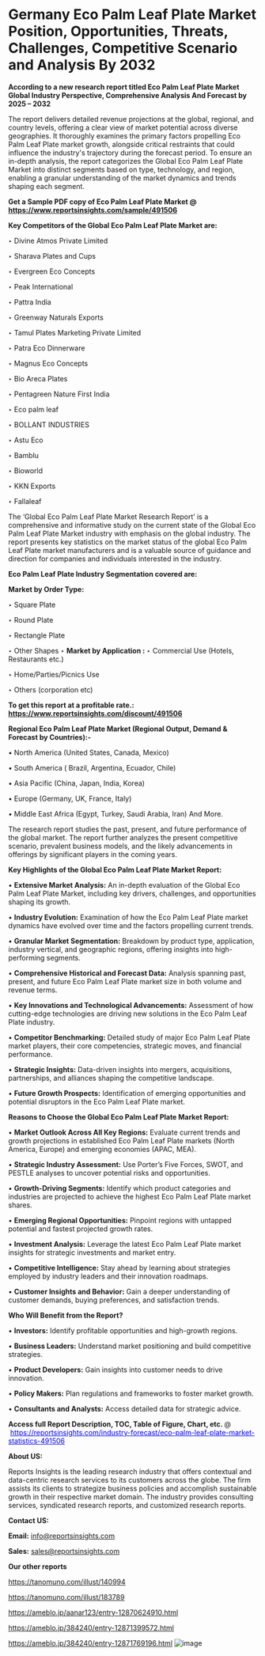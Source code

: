 # Germany Eco Palm Leaf Plate Market Position, Opportunities, Threats, Challenges, Competitive Scenario and Analysis By 2032

<strong>According to a new research report titled Eco Palm Leaf Plate Market Global Industry Perspective, Comprehensive Analysis And Forecast by 2025 – 2032</strong>

The report delivers detailed revenue projections at the global, regional, and country levels, offering a clear view of market potential across diverse geographies. It thoroughly examines the primary factors propelling Eco Palm Leaf Plate market growth, alongside critical restraints that could influence the industry's trajectory during the forecast period. To ensure an in-depth analysis, the report categorizes the Global Eco Palm Leaf Plate Market into distinct segments based on type, technology, and region, enabling a granular understanding of the market dynamics and trends shaping each segment.

<strong>Get a Sample PDF copy of Eco Palm Leaf Plate Market </strong><strong>@<a href=https://www.reportsinsights.com/sample/491506 style=color:#0000ff;> https://www.reportsinsights.com/sample/491506</a></strong></font>

<strong>Key Competitors of the Global Eco Palm Leaf Plate Market are:</strong>

‣ Divine Atmos Private Limited

‣ Sharava Plates and Cups

‣ Evergreen Eco Concepts

‣ Peak International

‣ Pattra India

‣ Greenway Naturals Exports

‣ Tamul Plates Marketing Private Limited

‣ Patra Eco Dinnerware

‣ Magnus Eco Concepts

‣ Bio Areca Plates

‣ Pentagreen Nature First India

‣ Eco palm leaf

‣ BOLLANT INDUSTRIES

‣ Astu Eco

‣ Bamblu

‣ Bioworld

‣ KKN Exports

‣ Fallaleaf

The ‘Global Eco Palm Leaf Plate Market Research Report’ is a comprehensive and informative study on the current state of the Global Eco Palm Leaf Plate Market industry with emphasis on the global industry. The report presents key statistics on the market status of the global Eco Palm Leaf Plate market manufacturers and is a valuable source of guidance and direction for companies and individuals interested in the industry.

<strong>Eco Palm Leaf Plate Industry Segmentation covered are:</strong>

<strong>Market by Order Type: </strong>

‣ Square Plate

‣ Round Plate

‣ Rectangle Plate

‣ Other Shapes
‣ 
<strong>Market by Application :</strong>
‣ Commercial Use (Hotels, Restaurants etc.)

‣ Home/Parties/Picnics Use

‣ Others (corporation etc)

<strong>To get this report at a profitable rate.: <a href=https://www.reportsinsights.com/discount/491506 style=color:#0000ff;>https://www.reportsinsights.com/discount/491506</a></strong></font>

<strong>Regional Eco Palm Leaf Plate Market (Regional Output, Demand &amp; Forecast by Countries):-</strong>

• North America (United States, Canada, Mexico)

• South America ( Brazil, Argentina, Ecuador, Chile)

• Asia Pacific (China, Japan, India, Korea)

• Europe (Germany, UK, France, Italy)

• Middle East Africa (Egypt, Turkey, Saudi Arabia, Iran) And More.

The research report studies the past, present, and future performance of the global market. The report further analyzes the present competitive scenario, prevalent business models, and the likely advancements in offerings by significant players in the coming years.

<strong>Key Highlights of the Global Eco Palm Leaf Plate Market Report:</strong>

• <strong>Extensive Market Analysis:</strong> An in-depth evaluation of the Global Eco Palm Leaf Plate Market, including key drivers, challenges, and opportunities shaping its growth.

• <strong>Industry Evolution:</strong> Examination of how the Eco Palm Leaf Plate market dynamics have evolved over time and the factors propelling current trends.

• <strong>Granular Market Segmentation:</strong> Breakdown by product type, application, industry vertical, and geographic regions, offering insights into high-performing segments.

• <strong>Comprehensive Historical and Forecast Data:</strong> Analysis spanning past, present, and future Eco Palm Leaf Plate market size in both volume and revenue terms.

• <strong>Key Innovations and Technological Advancements:</strong> Assessment of how cutting-edge technologies are driving new solutions in the Eco Palm Leaf Plate industry.

• <strong>Competitor Benchmarking:</strong> Detailed study of major Eco Palm Leaf Plate market players, their core competencies, strategic moves, and financial performance.

• <strong>Strategic Insights:</strong> Data-driven insights into mergers, acquisitions, partnerships, and alliances shaping the competitive landscape.

• <strong>Future Growth Prospects:</strong> Identification of emerging opportunities and potential disruptors in the Eco Palm Leaf Plate market.

<strong>Reasons to Choose the Global Eco Palm Leaf Plate Market Report:</strong>

• <strong>Market Outlook Across All Key Regions:</strong> Evaluate current trends and growth projections in established Eco Palm Leaf Plate markets (North America, Europe) and emerging economies (APAC, MEA).

• <strong>Strategic Industry Assessment:</strong> Use Porter’s Five Forces, SWOT, and PESTLE analyses to uncover potential risks and opportunities.

• <strong>Growth-Driving Segments:</strong> Identify which product categories and industries are projected to achieve the highest Eco Palm Leaf Plate market shares.

• <strong>Emerging Regional Opportunities:</strong> Pinpoint regions with untapped potential and fastest projected growth rates.

• <strong>Investment Analysis:</strong> Leverage the latest Eco Palm Leaf Plate market insights for strategic investments and market entry.

• <strong>Competitive Intelligence:</strong> Stay ahead by learning about strategies employed by industry leaders and their innovation roadmaps.

• <strong>Customer Insights and Behavior:</strong> Gain a deeper understanding of customer demands, buying preferences, and satisfaction trends.

<strong>Who Will Benefit from the Report?</strong>

• <strong>Investors:</strong> Identify profitable opportunities and high-growth regions.

• <strong>Business Leaders:</strong> Understand market positioning and build competitive strategies.

• <strong>Product Developers:</strong> Gain insights into customer needs to drive innovation.

• <strong>Policy Makers:</strong> Plan regulations and frameworks to foster market growth.

• <strong>Consultants and Analysts:</strong> Access detailed data for strategic advice.
</ul>
<strong>Access full Report Description, TOC, Table of Figure, Chart, etc. </strong>@  <a href=https://reportsinsights.com/industry-forecast/eco-palm-leaf-plate-market-statistics-491506 style=color:#0000ff;>https://reportsinsights.com/industry-forecast/eco-palm-leaf-plate-market-statistics-491506</a></font>

<strong><strong>About US</strong>:</strong>

Reports Insights is the leading research industry that offers contextual and data-centric research services to its customers across the globe. The firm assists its clients to strategize business policies and accomplish sustainable growth in their respective market domain. The industry provides consulting services, syndicated research reports, and customized research reports.

<strong>Contact US:</strong>

<p class=""""><b>Email:</b> <a href=mailto:info@reportsinsights.com>info@reportsinsights.com</a></p>
<p class=""""><b>Sales:</b> <a href=mailto:sales@reportsinsights.com>sales@reportsinsights.com</a></p>

<strong>Our other reports</strong>

<a href=https://tanomuno.com/illust/140994>https://tanomuno.com/illust/140994</a>

<a href=https://tanomuno.com/illust/183789>https://tanomuno.com/illust/183789</a>

<a href=https://ameblo.jp/aanar123/entry-12870624910.html>https://ameblo.jp/aanar123/entry-12870624910.html</a>

<a href=https://ameblo.jp/384240/entry-12871399572.html>https://ameblo.jp/384240/entry-12871399572.html</a>

<a href=https://ameblo.jp/384240/entry-12871769196.html>https://ameblo.jp/384240/entry-12871769196.html</a>
![image](https://github.com/user-attachments/assets/686adc7b-07bb-4824-8ac5-07f8abc6f1ba)
